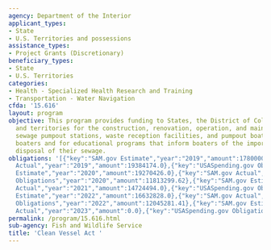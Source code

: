 ```yaml
---
agency: Department of the Interior
applicant_types:
- State
- U.S. Territories and possessions
assistance_types:
- Project Grants (Discretionary)
beneficiary_types:
- State
- U.S. Territories
categories:
- Health - Specialized Health Research and Training
- Transportation - Water Navigation
cfda: '15.616'
layout: program
objective: This program provides funding to States, the District of Columbia, Commonwealths,
  and territories for the construction, renovation, operation, and maintenance of
  sewage pumpout stations, waste reception facilities, and pumpout boats for recreational
  boaters and for educational programs that inform boaters of the importance of proper
  disposal of their sewage.
obligations: '[{"key":"SAM.gov Estimate","year":"2019","amount":17800000.0},{"key":"SAM.gov
  Actual","year":"2019","amount":19384174.0},{"key":"USASpending.gov Obligations","year":"2019","amount":14227370.73},{"key":"SAM.gov
  Estimate","year":"2020","amount":19270426.0},{"key":"SAM.gov Actual","year":"2020","amount":19270426.0},{"key":"USASpending.gov
  Obligations","year":"2020","amount":11813299.62},{"key":"SAM.gov Estimate","year":"2021","amount":18000000.0},{"key":"SAM.gov
  Actual","year":"2021","amount":14724494.0},{"key":"USASpending.gov Obligations","year":"2021","amount":19140428.22},{"key":"SAM.gov
  Estimate","year":"2022","amount":16632828.0},{"key":"SAM.gov Actual","year":"2022","amount":16632828.0},{"key":"USASpending.gov
  Obligations","year":"2022","amount":12045281.41},{"key":"SAM.gov Estimate","year":"2023","amount":16000000.0},{"key":"SAM.gov
  Actual","year":"2023","amount":0.0},{"key":"USASpending.gov Obligations","year":"2023","amount":6635664.42}]'
permalink: /program/15.616.html
sub-agency: Fish and Wildlife Service
title: 'Clean Vessel Act '
---
```

